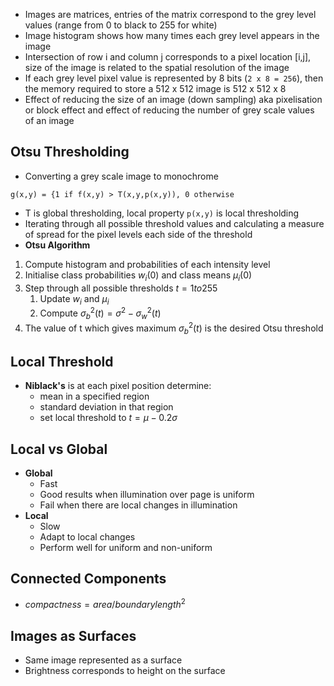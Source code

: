 - Images are matrices, entries of the matrix correspond to the grey level values (range from 0 to black to 255 for white)
- Image histogram shows how many times each grey level appears in the image
- Intersection of row i and column j corresponds to a pixel location \[i,j], size of the image is related to the spatial resolution of the image
- If each grey level pixel value is represented by 8 bits (`2 x 8 = 256`), then the memory required to store a 512 x 512 image is 512 x 512 x 8
- Effect of reducing the size of an image (down sampling) aka pixelisation or block effect and effect of reducing the number of grey scale values of an image 

## Otsu Thresholding
- Converting a grey scale image to monochrome
```
g(x,y) = {1 if f(x,y) > T(x,y,p(x,y)), 0 otherwise
```
- T is global thresholding, local property `p(x,y)` is local thresholding
- Iterating through all possible threshold values and calculating a measure of spread for the pixel levels each side of the threshold
- **Otsu Algorithm**
1. Compute histogram and probabilities of each intensity level
2. Initialise class probabilities $w_{i}(0)$ and class means $\mu_{i}(0)$ 
3. Step through all possible thresholds $t=1 to 255$ 
	1. Update $w_{i}$ and $\mu_{i}$ 
	2. Compute $\sigma_{b}^{2}(t) = \sigma^{2} - \sigma_{w}^2(t)$ 
4. The value of t which gives maximum $\sigma_{b}^2(t)$ is the desired Otsu threshold

## Local Threshold
- **Niblack's** is at each pixel position determine:
	- mean in a specified region
	- standard deviation in that region
	- set local threshold to $t = \mu - 0.2\sigma$ 

## Local vs Global
- **Global**
	- Fast
	- Good results when illumination over page is uniform
	- Fail when there are local changes in illumination
- **Local**
	- Slow
	- Adapt to local changes
	- Perform well for uniform and non-uniform

## Connected Components
- $compactness = area/boundarylength^2$

## Images as Surfaces
- Same image represented as a surface
- Brightness corresponds to height on the surface